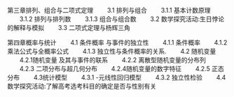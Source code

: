 第三章排列、组合与二项式定理
　　3.1 排列与组合
　　3.1.1 基本计数原理
　　3.1.2 排列与排列数
　　3.1.3 组合与组合数
　　3.2 数学探究活动:生日悖论的解释与模拟
　　3.3 二项式定理与杨辉三角

第四章概率与统计
　　4.1 条件概率 与事件的独立性
　　4.1.1 条件概率
　　4.1.2 乘法公式与全概率公式
　　4.1.3 独立性与条件概率的关系.
　　4.2 随机变量
　　4.2.1随机变量 及其与事件的联系
　　4.2.2 离散型随机变量的分布列
　　4.2.3 二项分布与超几何分布
　　4.2.4随机变量的数字特征
　　4.2.5 正态分布
　　4.3统计模型
　　4.3.1 -元线性回归模型
　　4.3.2 独立性检验
　　4.4 数学探究活动:了解高考选考科目的确定是否与性别有关